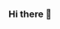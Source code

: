 ### Hi there 👋

<!--
**deeks2115/deeks2115** is a ✨ _special_ ✨ repository because its `README.md` (this file) appears on your GitHub profile.

Here are some ideas to get you started:

- 🔭 I’m currently working on ... CS1200
- 🌱 I’m currently learning ... about Github
- 👯 I’m looking to collaborate on ... my friends to create a project 
- 🤔 I’m looking for help with ... how to navigate this program and the benefits of using it 
- 💬 Ask me about ... dancing because I love to do it
- 📫 How to reach me: ... through my northeastern email madhalam.d@northeastern.edu
- 😄 Pronouns: ... she/her
- ⚡ Fun fact: ... I love to dance 
-->
